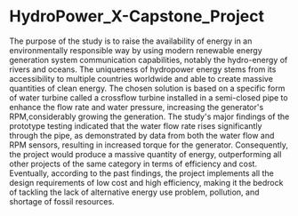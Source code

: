 # HydroPower_X-Capstone_Project

The purpose of the study is to raise the availability of energy in an environmentally responsible way by using modern renewable energy generation system communication capabilities, notably the hydro-energy of rivers and oceans. The uniqueness of hydropower energy stems from its accessibility to multiple
countries worldwide and able to create massive quantities of clean energy. The chosen solution is based on a specific form of water turbine called a crossflow turbine installed in a semi-closed pipe to enhance the flow rate and water pressure, increasing the generator's RPM,considerably growing the generation. The study's major findings of the prototype testing indicated that the water flow rate rises significantly through the pipe, as demonstrated by data from both the water flow and RPM sensors, resulting in increased torque for the generator. Consequently, the project would produce a massive quantity of energy, outperforming all other projects of the same category in terms of efficiency and cost. Eventually, according to the past findings, the project implements all the design requirements of low cost and high efficiency, making it the bedrock of tackling the lack of alternative energy use problem, pollution, and shortage of fossil resources.

